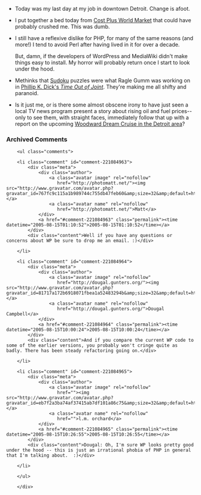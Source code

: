 * Today was my last day at my job in downtown Detroit.  Change is afoot.

* I put together a bed today from [Cost Plus World Market][cost] that could have probably crushed me.  This was dumb.

[cost]: http://www.worldmarket.com/index.htm

* I still have a reflexive dislike for PHP, for many of the same reasons (and more!) I tend to avoid Perl after having lived in it for over a decade.  

  But, damn, if the developers of WordPress and MediaWiki didn't make things easy to install.  My horror will probably return once I start to look under the hood.

* Methinks that [Sudoku][] puzzles were what Ragle Gumm was working on in [Phillip K. Dick's *Time Out of Joint*][joint].  They're making me all shifty and paranoid.

[sudoku]: http://en.wikipedia.org/wiki/Sudoku
[joint]: http://www.philipkdick.com/works_novels_timeoutofjoint.html

* Is it just me, or is there some almost obscene irony to have just seen a local TV news program present a story about rising oil and fuel prices--only to see them, with straight faces, immediately follow that up with a report on the upcoming [Woodward Dream Cruise in the Detroit area][cruise]?  

[cruise]: http://www.woodwarddreamcruise.com/

<div id="comments" class="comments archived-comments">
            <h3>Archived Comments</h3>
            
        <ul class="comments">
            
        <li class="comment" id="comment-221084963">
            <div class="meta">
                <div class="author">
                    <a class="avatar image" rel="nofollow" 
                       href="http://photomatt.net/"><img src="http://www.gravatar.com/avatar.php?gravatar_id=767fc9c115a1b989744c755db47feb60&amp;size=32&amp;default=http://mediacdn.disqus.com/1320279820/images/noavatar32.png"/></a>
                    <a class="avatar name" rel="nofollow" 
                       href="http://photomatt.net/">Matt</a>
                </div>
                <a href="#comment-221084963" class="permalink"><time datetime="2005-08-15T01:10:52">2005-08-15T01:10:52</time></a>
            </div>
            <div class="content">Well if you have any questions or concerns about WP be sure to drop me an email. :)</div>
            
        </li>
    
        <li class="comment" id="comment-221084964">
            <div class="meta">
                <div class="author">
                    <a class="avatar image" rel="nofollow" 
                       href="http://dougal.gunters.org/"><img src="http://www.gravatar.com/avatar.php?gravatar_id=81717a172b6918071fbea1a52483294b&amp;size=32&amp;default=http://mediacdn.disqus.com/1320279820/images/noavatar32.png"/></a>
                    <a class="avatar name" rel="nofollow" 
                       href="http://dougal.gunters.org/">Dougal Campbell</a>
                </div>
                <a href="#comment-221084964" class="permalink"><time datetime="2005-08-15T10:00:24">2005-08-15T10:00:24</time></a>
            </div>
            <div class="content">And if you compare the current WP code to some of the earlier versions, you probably won't cringe quite as badly. There has been steady refactoring going on.</div>
            
        </li>
    
        <li class="comment" id="comment-221084965">
            <div class="meta">
                <div class="author">
                    <a class="avatar image" rel="nofollow" 
                       href=""><img src="http://www.gravatar.com/avatar.php?gravatar_id=eb7f2a3ba74af37415ab7df101a86c75&amp;size=32&amp;default=http://mediacdn.disqus.com/1320279820/images/noavatar32.png"/></a>
                    <a class="avatar name" rel="nofollow" 
                       href="">l.m. orchard</a>
                </div>
                <a href="#comment-221084965" class="permalink"><time datetime="2005-08-15T10:26:55">2005-08-15T10:26:55</time></a>
            </div>
            <div class="content">Dougal: Oh, I'm sure WP looks pretty good under the hood -- this is just an irrational phobia of PHP in general that I'm talking about.  :)</div>
            
        </li>
    
        </ul>
    
        </div>
    